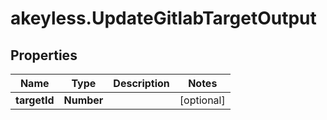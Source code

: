 # akeyless.UpdateGitlabTargetOutput

## Properties

Name | Type | Description | Notes
------------ | ------------- | ------------- | -------------
**targetId** | **Number** |  | [optional] 


